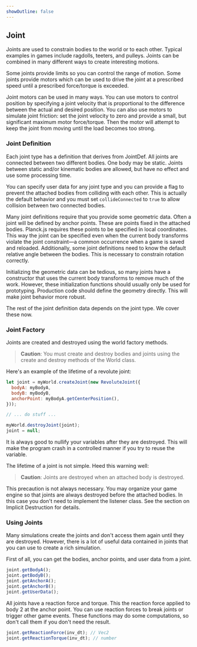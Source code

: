 ```yaml
---
showOutline: false
---
```


## Joint
Joints are used to constrain bodies to the world or to each other.
Typical examples in games include ragdolls, teeters, and pulleys. Joints
can be combined in many different ways to create interesting motions.

Some joints provide limits so you can control the range of motion. Some
joints provide motors which can be used to drive the joint at a
prescribed speed until a prescribed force/torque is exceeded.

Joint motors can be used in many ways. You can use motors to control
position by specifying a joint velocity that is proportional to the
difference between the actual and desired position. You can also use
motors to simulate joint friction: set the joint velocity to zero and
provide a small, but significant maximum motor force/torque. Then the
motor will attempt to keep the joint from moving until the load becomes
too strong.

### Joint Definition
Each joint type has a definition that derives from JointDef. All
joints are connected between two different bodies. One body may be static.
Joints between static and/or kinematic bodies are allowed, but have no
effect and use some processing time.

You can specify user data for any joint type and you can provide a flag
to prevent the attached bodies from colliding with each other. This is
actually the default behavior and you must set `collideConnected`
to `true` to allow collision between two connected bodies.

Many joint definitions require that you provide some geometric data.
Often a joint will be defined by anchor points. These are points fixed
in the attached bodies. Planck.js requires these points to be specified in
local coordinates. This way the joint can be specified even when the
current body transforms violate the joint constraint—a common
occurrence when a game is saved and reloaded. Additionally, some joint
definitions need to know the default relative angle between the bodies.
This is necessary to constrain rotation correctly.

Initializing the geometric data can be tedious, so many joints have a
constructor that uses the current body transforms to remove
much of the work. However, these initialization functions should usually
only be used for prototyping. Production code should define the geometry
directly. This will make joint behavior more robust.

The rest of the joint definition data depends on the joint type. We
cover these now.

### Joint Factory
Joints are created and destroyed using the world factory methods.

> **Caution**:
> You must create and destroy bodies and joints using the create
> and destroy methods of the World class.

Here's an example of the lifetime of a revolute joint:

```js
let joint = myWorld.createJoint(new RevoluteJoint({
  bodyA: myBodyA,
  bodyB: myBodyB,
  anchorPoint: myBodyA.getCenterPosition(),
}));

// ... do stuff ...

myWorld.destroyJoint(joint);
joint = null;
```

It is always good to nullify your variables after they are destroyed. This
will make the program crash in a controlled manner if you try to reuse
the variable.

The lifetime of a joint is not simple. Heed this warning well:

> **Caution**:
> Joints are destroyed when an attached body is destroyed.

This precaution is not always necessary. You may organize your game
engine so that joints are always destroyed before the attached bodies.
In this case you don't need to implement the listener class. See the
section on Implicit Destruction for details.

### Using Joints
Many simulations create the joints and don't access them again until
they are destroyed. However, there is a lot of useful data contained in
joints that you can use to create a rich simulation.

First of all, you can get the bodies, anchor points, and user data from
a joint.

```js
joint.getBodyA();
joint.getBodyB();
joint.getAnchorA();
joint.getAnchorB();
joint.getUserData();
```

All joints have a reaction force and torque. This the reaction force
applied to body 2 at the anchor point. You can use reaction forces to
break joints or trigger other game events. These functions may do some
computations, so don't call them if you don't need the result.

```js
joint.getReactionForce(inv_dt); // Vec2
joint.getReactionTorque(inv_dt); // number
```
